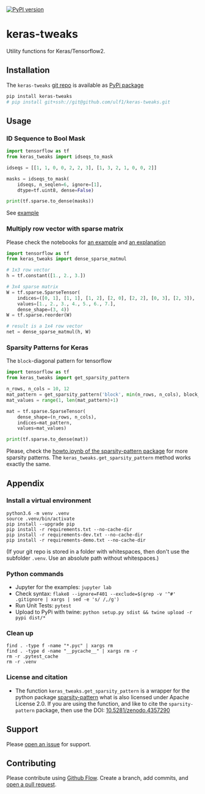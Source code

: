 [![PyPI version](https://badge.fury.io/py/keras-tweaks.svg)](https://badge.fury.io/py/keras-tweaks)

# keras-tweaks
Utility functions for Keras/Tensorflow2.


## Installation
The `keras-tweaks` [git repo](http://github.com/ulf1/keras-tweaks) is available as [PyPi package](https://pypi.org/project/keras-tweaks)

```sh
pip install keras-tweaks
# pip install git+ssh://git@github.com/ulf1/keras-tweaks.git
```


## Usage

### ID Sequence to Bool Mask

```py
import tensorflow as tf
from keras_tweaks import idseqs_to_mask

idseqs = [[1, 1, 0, 0, 2, 2, 3], [1, 3, 2, 1, 0, 0, 2]]

masks = idseqs_to_mask(
    idseqs, n_seqlen=6, ignore=[1],
    dtype=tf.uint8, dense=False)

print(tf.sparse.to_dense(masks))
```

See [example](https://github.com/ulf1/keras-tweaks/blob/master/examples/help1.ipynb)


### Multiply row vector with sparse matrix
Please check the notebooks for [an example](https://github.com/ulf1/keras-tweaks/blob/master/examples/dense_sparse_matmul-example.ipynb) and [an explanation](https://github.com/ulf1/keras-tweaks/blob/master/examples/dense_sparse_matmul-explanations.ipynb)


```py
import tensorflow as tf
from keras_tweaks import dense_sparse_matmul

# 1x3 row vector
h = tf.constant([1., 2., 3.])

# 3x4 sparse matrix
W = tf.sparse.SparseTensor(
    indices=([0, 1], [1, 1], [1, 2], [2, 0], [2, 2], [0, 3], [2, 3]),
    values=[1., 2., 3., 4., 5., 6., 7.],
    dense_shape=(3, 4))
W = tf.sparse.reorder(W)

# result is a 1x4 row vector
net = dense_sparse_matmul(h, W)
```


### Sparsity Patterns for Keras
The `block`-diagonal pattern for tensorflow

```py
import tensorflow as tf
from keras_tweaks import get_sparsity_pattern

n_rows, n_cols = 10, 12
mat_pattern = get_sparsity_pattern('block', min(n_rows, n_cols), block_sizes=[3, 1, 2])
mat_values = range(1, len(mat_pattern)+1)

mat = tf.sparse.SparseTensor(
    dense_shape=(n_rows, n_cols),
    indices=mat_pattern,
    values=mat_values)

print(tf.sparse.to_dense(mat))
```

Please, check the [howto.ipynb of the sparsity-pattern package](https://github.com/ulf1/sparsity-pattern/blob/master/examples/howto.ipynb) for more sparsity patterns. 
The `keras_tweaks.get_sparsity_pattern` method works exactly the same.



## Appendix

### Install a virtual environment

```
python3.6 -m venv .venv
source .venv/bin/activate
pip install --upgrade pip
pip install -r requirements.txt --no-cache-dir
pip install -r requirements-dev.txt --no-cache-dir
pip install -r requirements-demo.txt --no-cache-dir
```

(If your git repo is stored in a folder with whitespaces, then don't use the subfolder `.venv`. Use an absolute path without whitespaces.)

### Python commands

* Jupyter for the examples: `jupyter lab`
* Check syntax: `flake8 --ignore=F401 --exclude=$(grep -v '^#' .gitignore | xargs | sed -e 's/ /,/g')`
* Run Unit Tests: `pytest`
* Upload to PyPi with twine: `python setup.py sdist && twine upload -r pypi dist/*`

### Clean up 

```
find . -type f -name "*.pyc" | xargs rm
find . -type d -name "__pycache__" | xargs rm -r
rm -r .pytest_cache
rm -r .venv
```


### License and citation
- The function `keras_tweaks.get_sparsity_pattern` is a wrapper for the python package [sparsity-pattern](https://github.com/ulf1/sparsity-pattern) what is also licensed under Apache License 2.0. If you are using the function, and like to cite the `sparsity-pattern` package, then use the DOI: [10.5281/zenodo.4357290](https://doi.org/10.5281/zenodo.4357290)


## Support
Please [open an issue](https://github.com/ulf1/keras-tweaks/issues/new) for support.


## Contributing
Please contribute using [Github Flow](https://guides.github.com/introduction/flow/). Create a branch, add commits, and [open a pull request](https://github.com/ulf1/keras-tweaks/compare/).
